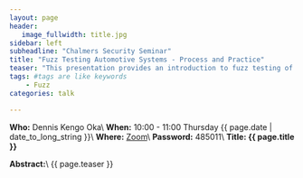 ```yaml
---
layout: page
header:
   image_fullwidth: title.jpg
sidebar: left
subheadline: "Chalmers Security Seminar"
title: "Fuzz Testing Automotive Systems - Process and Practice"
teaser: "This presentation provides an introduction to fuzz testing of automotive systems with a focus on both process and practical topics. We first discuss the typical automotive development process to better understand where the fuzz testing activity fits into the overall process. We also discuss common practical pitfalls and challenges when performing fuzz testing of automotive systems. Based on this understanding, a few examples of how fuzz testing can be performed in practice, including how to build a fuzz testing environment for automotive systems, are explained. Last, we also explore how to perform continuous fuzz testing using automated tools and virtual ECUs as part of a CI/CD pipeline."
tags: #tags are like keywords
    - Fuzz
categories: talk

---
```

**Who:** Dennis Kengo Oka\\
**When:**  10:00 - 11:00 Thursday {{ page.date | date_to_long_string }}\\
**Where:**  [Zoom](https://chalmers.zoom.us/j/65786317139?pwd=U1FlMks3THpNNG1WaFRJNkJxQXdBQT09)\\
**Password:** 485011\\
**Title: {{ page.title }}**

**Abstract:**\\
{{ page.teaser }}